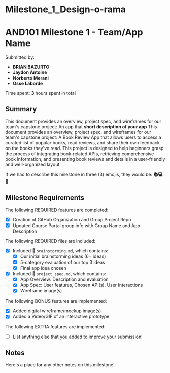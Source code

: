 # Milestone_1_Design-o-rama

<!-- (This is a comment) INSTRUCTIONS: Go through this page and fill out any **bolded** entries with their correct values.-->

# AND101 Milestone 1 - **Team/App Name**

Submitted by:
- **BRIAN BAZURTO**
- **Jaydon Antoine**
- **Norberto Merani**
- **Osse Laborde**

Time spent: **3** hours spent in total

## Summary

This document provides an overview, project spec, and wireframes for our team's capstone project: An app that **short description of your app**
This document provides an overview, project spec, and wireframes for our team's capstone project: A Book Review App that allows users to access a curated list of popular books, read reviews, and share their own feedback on the books they've read. This project is designed to help beginners grasp the process of integrating book-related APIs, retrieving comprehensive book information, and presenting book reviews and details in a user-friendly and well-organized layout.

If we had to describe this milestone in three (3) emojis, they would be: **📚💻📝**

## Milestone Requirements

<!-- Please be sure to change the [ ] to [x] for any features you completed.  If a feature is not checked [x], you might miss the points for that item! -->

The following REQUIRED features are completed:

- [x] Creation of GitHub Organization and Group Project Repo
- [x] Updated Course Portal group info with Group Name and App Description

The following REQUIRED files are included:

- [x] Included 📄 `brainstorming.md`, which contains:
  - [x] Our initial brainstorming ideas (6+ ideas)
  - [x] 5-category evaluation of our top 3 ideas
  - [x] Final app idea chosen
- [x] Included 📄 `project_spec.md`, which contains:
  - [x] App Overview: Description and evaluation
  - [x] App Spec: User features, Chosen API(s), User Interactions
  - [x] Wireframe image(s)

The following BONUS features are implemented:

- [x] Added digital wireframe/mockup image(s)
- [x] Added a Video/GIF of an interactive prototype

The following EXTRA features are implemented:

- [ ] List anything else that you added to improve your submission!

## Notes

Here's a place for any other notes on this milestone!
